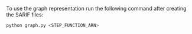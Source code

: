 To use the graph representation run the following command after creating the SARIF files:
``` bash
python graph.py <STEP_FUNCTION_ARN>
```

